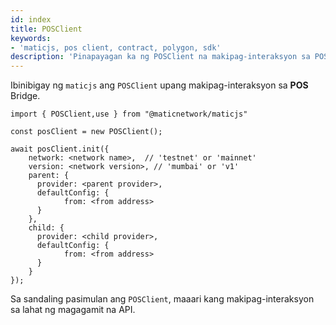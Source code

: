 ```yaml
---
id: index
title: POSClient
keywords:
- 'maticjs, pos client, contract, polygon, sdk'
description: 'Pinapayagan ka ng POSClient na makipag-interaksyon sa POS Bridge.'
---
```


Ibinibigay ng `maticjs` ang `POSClient` upang makipag-interaksyon sa **POS** Bridge.

```
import { POSClient,use } from "@maticnetwork/maticjs"

const posClient = new POSClient();

await posClient.init({
    network: <network name>,  // 'testnet' or 'mainnet'
    version: <network version>, // 'mumbai' or 'v1'
    parent: {
      provider: <parent provider>,
      defaultConfig: {
            from: <from address>
      }
    },
    child: {
      provider: <child provider>,
      defaultConfig: {
            from: <from address>
      }
    }
});

```

Sa sandaling pasimulan ang `POSClient`, maaari kang makipag-interaksyon sa lahat ng magagamit na API.
